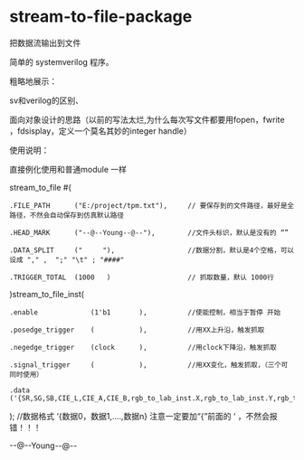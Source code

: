 # stream-to-file-package
把数据流输出到文件

简单的 systemverilog 程序。

粗略地展示：

   sv和verilog的区别、
   
   面向对象设计的思路（以前的写法太烂,为什么每次写文件都要用fopen，fwrite ，fdsisplay，定义一个莫名其妙的integer handle）
   
使用说明：

直接例化使用和普通module 一样

stream_to_file #(

	.FILE_PATH		("E:/project/tpm.txt"),     // 要保存到的文件路径，最好是全路径，不然会自动保存到仿真默认路径
	
	.HEAD_MARK		("--@--Young--@--"),        //文件头标识，默认是没有的 “”
	
	.DATA_SPLIT		("     "),                  //数据分割，默认是4个空格，可以设成 "," ,  ";" "\t" ; "####"
	
	.TRIGGER_TOTAL	(1000	)                   // 抓取数量，默认 1000行
	
)stream_to_file_inst(

	.enable				(1'b1		),          //使能控制，相当于暂停 开始
	
	.posedge_trigger	(			),          //用XX上升沿，触发抓取
	
	.negedge_trigger    (clock		),          //用clock下降沿，触发抓取
	
	.signal_trigger     (			),          //用XX变化，触发抓取，（三个可同时使用）
	
	.data 		        ('{SR,SG,SB,CIE_L,CIE_A,CIE_B,rgb_to_lab_inst.X,rgb_to_lab_inst.Y,rgb_to_lab_inst.Z})
	
); //数据格式 ‘{数据0，数据1,....,数据n}  注意一定要加“{”前面的 ‘ ，不然会报错！！！


--@--Young--@--


